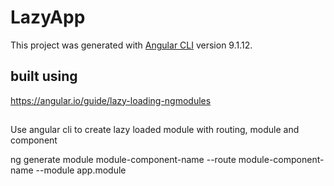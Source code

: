# LazyApp

This project was generated with [Angular CLI](https://github.com/angular/angular-cli) version 9.1.12.

## built using

https://angular.io/guide/lazy-loading-ngmodules

##

Use angular cli to create lazy loaded module with routing, module and component

ng generate module module-component-name --route module-component-name --module app.module